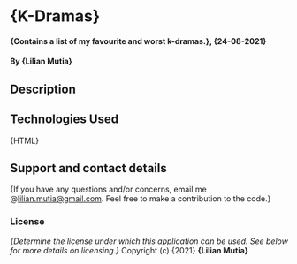 # {K-Dramas}
#### {Contains a list of my favourite and worst k-dramas.}, {24-08-2021}
#### By **{Lilian Mutia}**
## Description
## Technologies Used
{HTML}
## Support and contact details
{If you have any questions and/or concerns, email me @lilian.mutia@gmail.com.  Feel free to make a contribution to the code.}
### License
*{Determine the license under which this application can be used.  See below for more details on licensing.}*
Copyright (c) {2021} **{Lilian Mutia}**
